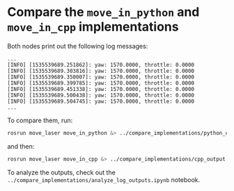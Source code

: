 # Compare the `move_in_python` and `move_in_cpp` implementations

Both nodes print out the following log messages:

```
...
[INFO] [1535539689.251862]: yaw: 1570.0000, throttle: 0.0000
[INFO] [1535539689.303816]: yaw: 1570.0000, throttle: 0.0000
[INFO] [1535539689.350007]: yaw: 1570.0000, throttle: 0.0000
[INFO] [1535539689.399785]: yaw: 1570.0000, throttle: 0.0000
[INFO] [1535539689.451338]: yaw: 1570.0000, throttle: 0.0000
[INFO] [1535539689.500438]: yaw: 1570.0000, throttle: 0.0000
[INFO] [1535539689.504745]: yaw: 1570.0000, throttle: 0.0000
...

```

To compare them, run:

```bash
rosrun move_laser move_in_python &> ../compare_implementations/python_output
```

and then:

```bash
rosrun move_laser move_in_cpp &> ../compare_implementations/cpp_output
```

To analyze the outputs, check out the `../compare_implementations/analyze_log_outputs.ipynb` notebook.
